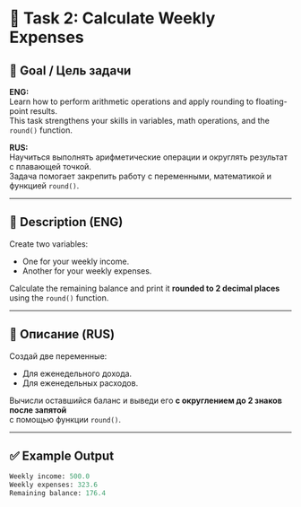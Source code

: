 # 🧮 Task 2: Calculate Weekly Expenses

## 🎯 Goal / Цель задачи

**ENG:**  
Learn how to perform arithmetic operations and apply rounding to floating-point results.  
This task strengthens your skills in variables, math operations, and the `round()` function.

**RUS:**  
Научиться выполнять арифметические операции и округлять результат с плавающей точкой.  
Задача помогает закрепить работу с переменными, математикой и функцией `round()`.

---

## 📌 Description (ENG)

Create two variables:
- One for your weekly income.
- Another for your weekly expenses.

Calculate the remaining balance and print it **rounded to 2 decimal places**  
using the `round()` function.

---

## 📌 Описание (RUS)

Создай две переменные:
- Для еженедельного дохода.
- Для еженедельных расходов.

Вычисли оставшийся баланс и выведи его **с округлением до 2 знаков после запятой**  
с помощью функции `round()`.

---

## ✅ Example Output

```python
Weekly income: 500.0
Weekly expenses: 323.6
Remaining balance: 176.4
```
